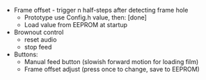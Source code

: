 -   Frame offset - trigger n half-steps after detecting frame hole
    -   Prototype use Config.h value, then: [done]
    -   Load value from EEPROM at startup
-   Brownout control 
    -   reset audio
    -   stop feed
-   Buttons:
    -   Manual feed button (slowish forward motion for loading film)
    -   Frame offset adjust (press once to change, save to EEPROM)
